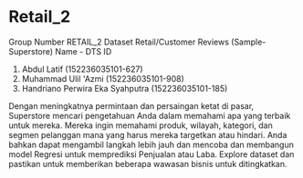 # Retail_2

Group Number	 RETAIL_2
Dataset	Retail/Customer Reviews (Sample-Superstore)
Name - DTS ID	
1.	Abdul Latif (152236035101-627)
2.	Muhammad Ulil 'Azmi (152236035101-908)
3.	Handriano Perwira Eka Syahputra (152236035101-185)

Dengan meningkatnya permintaan dan persaingan ketat di pasar, Superstore mencari pengetahuan Anda dalam memahami apa yang terbaik untuk mereka. Mereka ingin memahami produk, wilayah, kategori, dan segmen pelanggan mana yang harus mereka targetkan atau hindari. Anda bahkan dapat mengambil langkah lebih jauh dan mencoba dan membangun model Regresi untuk memprediksi Penjualan atau Laba. Explore dataset dan pastikan untuk memberikan beberapa wawasan bisnis untuk ditingkatkan.
